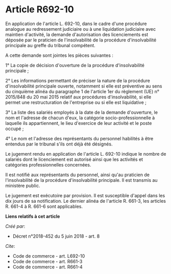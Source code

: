 # Article R692-10

En application de l'article L. 692-10, dans le cadre d'une procédure analogue au redressement judiciaire ou à une liquidation
judiciaire avec maintien d'activité, la demande d'autorisation des licenciements est déposée par le praticien de
l'insolvabilité de la procédure d'insolvabilité principale au greffe du tribunal compétent. 

A cette demande sont jointes les pièces suivantes : 

1° La copie de décision d'ouverture de la procédure d'insolvabilité principale ; 

2° Les informations permettant de préciser la nature de la procédure d'insolvabilité principale ouverte, notamment si elle
est préventive au sens du cinquième alinéa du paragraphe 1 de l'article 1er du règlement (UE) n° 2015/848 du 20 mai 2015
relatif aux procédures d'insolvabilité, si elle permet une restructuration de l'entreprise ou si elle est liquidative ; 

3° La liste des salariés employés à la date de la demande d'ouverture, le nom et l'adresse de chacun d'eux, la catégorie
socio-professionnelle à laquelle ils appartiennent, le lieu d'exercice de leur activité et le poste occupé ; 

4° Le nom et l'adresse des représentants du personnel habilités à être entendus par le tribunal s'ils ont déjà été désignés. 

Le jugement rendu en application de l'article L. 692-10 indique le nombre de salariés dont le licenciement est autorisé ainsi
que les activités et catégories professionnelles concernées. 

Il est notifié aux représentants du personnel, ainsi qu'au praticien de l'insolvabilité de la procédure d'insolvabilité
principale. Il est transmis au ministère public. 

Le jugement est exécutoire par provision. Il est susceptible d'appel dans les dix jours de sa notification. Le dernier alinéa
de l'article R. 661-3, les articles R. 661-4 à R. 661-6 sont applicables.

**Liens relatifs à cet article**

_Créé par_:

  - Décret n°2018-452 du 5 juin 2018 - art. 8

_Cite_:

  - Code de commerce - art. L692-10
  - Code de commerce - art. R661-3
  - Code de commerce - art. R661-4
